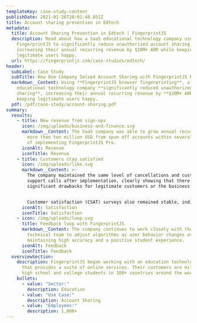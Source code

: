 ```yaml
---
templateKey: case-study-content
publishDate: 2021-01-26T20:01:48.851Z
title: Account sharing prevention in Edtech
metadata:
  title: Account Sharing Prevention in Edtech | FingerprintJS
  description: Read about how a SaaS educational technology company used
    FingerprintJS to significantly reduce unauthorized account sharing,
    increasing their annual recurring revenue by $10M+ ARR while keeping
    legitimate users happy.
  url: https://fingerprintjs.com/case-studies/edtech/
header:
  subLabel: Case Study
  subTitle: How One Company Solved Account Sharing with FingerprintJS Pro
  markdown__Content: Using **FingerprintJS browser fingerprinting**, a SaaS
    educational technology company **significantly reduced unauthorized account
    sharing**, increasing their annual recurring revenue by **$10M+ ARR** while
    keeping legitimate users happy.
  pdf: /pdf/case-study/account-sharing.pdf
summary:
  results:
    - title: New revenue from sign-ups
      icon: /img/uploads/business-and-finance.svg
      markdown__Content: The SaaS company was able to grow annual recurring revenue by
        more than ten million USD from spun off accounts within several months
        of implementing FingerprintJS Pro.
      iconAlt: Revenue
      iconTitle: Revenue
    - title: Customers stay satisfied
      icon: /img/uploads/like.svg
      markdown__Content: >-
        The company maintained the same level of cancellations and customer
        support calls after implementation, clearly showing that there were no
        significant drawbacks for legitimate customers or the business.


        Customer satisfaction (CSAT) surveys also remained stable, indicating that additional authentication measures did not have a negative impact on the user experience.
      iconAlt: Satisfaction
      iconTitle: Satisfaction
    - icon: /img/uploads/loop.svg
      title: Feedback loop with FingerprintJS
      markdown__Content: The company continues to work closely with the FingerprintJS
        technical team to adjust algorithms as user behavior changes over time,
        maintaining high accuracy and a positive student experience.
      iconAlt: Feedback
      iconTitle: Feedback
  overviewSection:
    description: FingerprintJS began working with an education technology company
      that provides a suite of online services. Their customers are millions of
      high school and college students in 100+ countries around the world.
    bullets:
      - value: "Sector:"
        description: Education
      - value: "Use Case:"
        description: Account Sharing
      - value: "Employees:"
        description: 1,000+
---
```

